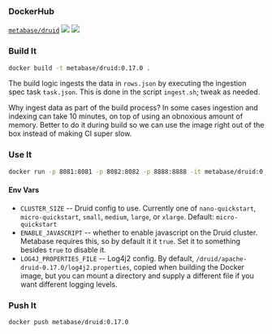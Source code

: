 ### DockerHub
[`metabase/druid`](https://hub.docker.com/repository/docker/metabase/druid)
[![](https://images.microbadger.com/badges/version/metabase/druid.svg)](https://microbadger.com/images/metabase/druid)
[![](https://images.microbadger.com/badges/image/metabase/druid.svg)](https://microbadger.com/images/metabase/druid)

### Build It

```bash
docker build -t metabase/druid:0.17.0 .
```

The build logic ingests the data in `rows.json` by executing the ingestion spec task `task.json`. This is done in the script `ingest.sh`; tweak as needed.

Why ingest data as part of the build process? In some cases ingestion and indexing can take 10 minutes, on top of
using an obnoxious amount of memory. Better to do it during build so we can use the image right out of the box instead
of making CI super slow.

### Use It

```bash
docker run -p 8081:8081 -p 8082:8082 -p 8888:8888 -it metabase/druid:0.17.0
```

#### Env Vars

*  `CLUSTER_SIZE` -- Druid config to use. Currently one of `nano-quickstart`, `micro-quickstart`, `small`, `medium`, `large`, or `xlarge`. Default: `micro-quickstart`
*  `ENABLE_JAVASCRIPT` -- whether to enable javascript on the Druid cluster. Metabase requires this, so by default it it `true`. Set it to something besides `true` to disable it.
*  `LOG4J_PROPERTIES_FILE` -- Log4j2 config. By default, `/druid/apache-druid-0.17.0/log4j2.properties`, copied when building the Docker image, but you can mount a directory and supply a different file if you want different logging levels.

### Push It

```bash
docker push metabase/druid:0.17.0
```
